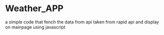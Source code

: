 # Weather_APP
a simple code that fench the data from api taken from rapid api and display on mainpage using javascript
